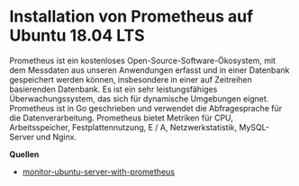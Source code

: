 # Installation von  Prometheus auf Ubuntu 18.04 LTS
 
Prometheus ist ein kostenloses Open-Source-Software-Ökosystem, mit dem Messdaten aus unseren Anwendungen erfasst und in einer Datenbank gespeichert werden können, insbesondere in einer auf Zeitreihen basierenden Datenbank. Es ist ein sehr leistungsfähiges Überwachungssystem, das sich für dynamische Umgebungen eignet. Prometheus ist in Go geschrieben und verwendet die Abfragesprache für die Datenverarbeitung. Prometheus bietet Metriken für CPU, Arbeitsspeicher, Festplattennutzung, E / A, Netzwerkstatistik, MySQL-Server und Nginx.

**Quellen**

* [monitor-ubuntu-server-with-prometheus](https://www.howtoforge.com/tutorial/monitor-ubuntu-server-with-prometheus/)